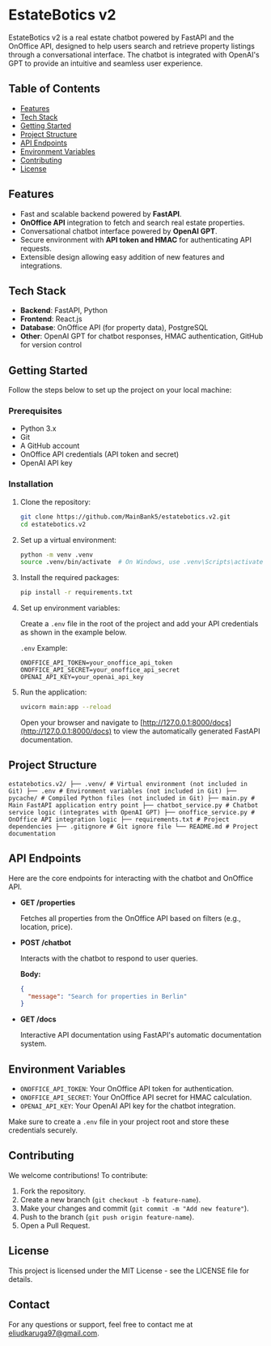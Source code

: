# EstateBotics v2

EstateBotics v2 is a real estate chatbot powered by FastAPI and the OnOffice API, designed to help users search and retrieve property listings through a conversational interface. The chatbot is integrated with OpenAI's GPT to provide an intuitive and seamless user experience.

## Table of Contents
- [Features](#features)
- [Tech Stack](#tech-stack)
- [Getting Started](#getting-started)
- [Project Structure](#project-structure)
- [API Endpoints](#api-endpoints)
- [Environment Variables](#environment-variables)
- [Contributing](#contributing)
- [License](#license)

## Features
- Fast and scalable backend powered by **FastAPI**.
- **OnOffice API** integration to fetch and search real estate properties.
- Conversational chatbot interface powered by **OpenAI GPT**.
- Secure environment with **API token and HMAC** for authenticating API requests.
- Extensible design allowing easy addition of new features and integrations.

## Tech Stack
- **Backend**: FastAPI, Python
- **Frontend**: React.js
- **Database**: OnOffice API (for property data), PostgreSQL
- **Other**: OpenAI GPT for chatbot responses, HMAC authentication, GitHub for version control

## Getting Started

Follow the steps below to set up the project on your local machine:

### Prerequisites
- Python 3.x
- Git
- A GitHub account
- OnOffice API credentials (API token and secret)
- OpenAI API key

### Installation

1. Clone the repository:

    ```bash
    git clone https://github.com/MainBank5/estatebotics.v2.git
    cd estatebotics.v2
    ```

2. Set up a virtual environment:

    ```bash
    python -m venv .venv
    source .venv/bin/activate  # On Windows, use .venv\Scripts\activate
    ```

3. Install the required packages:

    ```bash
    pip install -r requirements.txt
    ```

4. Set up environment variables:

    Create a `.env` file in the root of the project and add your API credentials as shown in the example below.

    `.env` Example:

    ```env
    ONOFFICE_API_TOKEN=your_onoffice_api_token
    ONOFFICE_API_SECRET=your_onoffice_api_secret
    OPENAI_API_KEY=your_openai_api_key
    ```

5. Run the application:

    ```bash
    uvicorn main:app --reload
    ```

   Open your browser and navigate to [http://127.0.0.1:8000/docs](http://127.0.0.1:8000/docs) to view the automatically generated FastAPI documentation.

## Project Structure

```estatebotics.v2/ ├── .venv/ # Virtual environment (not included in Git) ├── .env # Environment variables (not included in Git) ├── pycache/ # Compiled Python files (not included in Git) ├── main.py # Main FastAPI application entry point ├── chatbot_service.py # Chatbot service logic (integrates with OpenAI GPT) ├── onoffice_service.py # OnOffice API integration logic ├── requirements.txt # Project dependencies ├── .gitignore # Git ignore file └── README.md # Project documentation```


## API Endpoints

Here are the core endpoints for interacting with the chatbot and OnOffice API.

- **GET /properties**

  Fetches all properties from the OnOffice API based on filters (e.g., location, price).

- **POST /chatbot**

  Interacts with the chatbot to respond to user queries.

  **Body:**

    ```json
    {
      "message": "Search for properties in Berlin"
    }
    ```

- **GET /docs**

  Interactive API documentation using FastAPI's automatic documentation system.

## Environment Variables

- `ONOFFICE_API_TOKEN`: Your OnOffice API token for authentication.
- `ONOFFICE_API_SECRET`: Your OnOffice API secret for HMAC calculation.
- `OPENAI_API_KEY`: Your OpenAI API key for the chatbot integration.

Make sure to create a `.env` file in your project root and store these credentials securely.

## Contributing

We welcome contributions! To contribute:

1. Fork the repository.
2. Create a new branch (`git checkout -b feature-name`).
3. Make your changes and commit (`git commit -m "Add new feature"`).
4. Push to the branch (`git push origin feature-name`).
5. Open a Pull Request.

## License

This project is licensed under the MIT License - see the LICENSE file for details.

## Contact

For any questions or support, feel free to contact me at eliudkaruga97@gmail.com.

